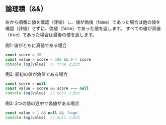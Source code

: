 ## 論理積（&&）

左から順番に値を確認（評価）し、値が偽値（false）であった場合は他の値を確認（評価）せずに、偽値（false）であった値を返します。
すべての値が真値（true）であった場合は最後の値を返します。

例1: 値がともに真値である場合
```jsx
const score = 20
const value = score < 100 && 0 < score 
console.log(value)  // true と出力
```

例2: 最初の値が偽値である場合
```jsx
const score = null
const value = score && score === null
console.log(value)  // null と出力
```

例3: 3つの値の途中で偽値がある場合
```jsx
const value = 1 && null && 'hoge'
console.log(value)  // null と出力
```